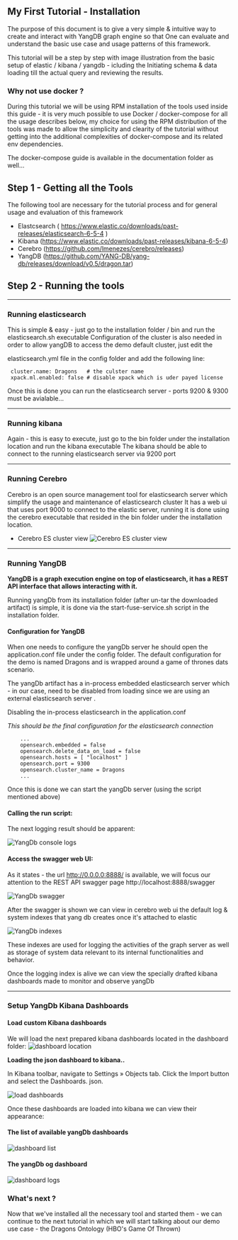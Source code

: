 ## My First Tutorial - Installation

The purpose of this document is to give a very simple & intuitive way to create and interact with YangDB graph engine so that
One can evaluate and understand the basic use case and usage patterns of this framework.

This tutorial will be a step by step with image illustration from the basic setup of elastic / kibana / yangdb - icluding the
Initiating schema & data loading till the actual query and reviewing the results.

### Why not use docker ?

During this tutorial we will be using RPM installation of the tools used inside this guide - it is very much possible to use
Docker / docker-compose for all the usage describes below, my choice for using the RPM distribution of the tools was made to allow
the simplicity and clearity of the tutorial without getting into the additional complexities of docker-compose and its related env dependencies.

The docker-compose guide is available in the documentation folder as well...


## Step 1 - Getting all the Tools

The following tool are necessary for the tutorial process and for general usage and evaluation of this framework

- Elastcsearch  ( https://www.elastic.co/downloads/past-releases/elasticsearch-6-5-4 )
- Kibana        (https://www.elastic.co/downloads/past-releases/kibana-6-5-4)
- Cerebro       (https://github.com/lmenezes/cerebro/releases)
- YangDB        (https://github.com/YANG-DB/yang-db/releases/download/v0.5/dragon.tar)


## Step 2 - Running the tools

---

### Running elasticsearch

This is simple & easy - just go to the installation folder / bin and run the elasticsearch.sh executable
Configuration of the cluster is also needed in order to allow yangDB to access the demo default cluster, just edit the


elasticsearch.yml file in the config folder and add the following line:

     cluster.name: Dragons   # the culster name
     xpack.ml.enabled: false # disable xpack which is uder payed license

Once this is done you can run the elasticsearch server - ports 9200 & 9300 must be avialable...

---
### Running kibana

Again - this is easy to execute, just go to the bin folder under the installation location and run the kibana executable
The kibana should be able to connect to the running elasticsearch server via 9200 port

---
### Running Cerebro

Cerebro is an open source management tool for elasticsearch server which simplify the usage and maintenance of elasticsearch cluster
It has a web ui that uses port 9000 to connect to the elastic server, running it is done using the cerebro executable that resided
in the bin folder under the installation location.

- Cerebro ES cluster view
  ![Cerebro ES cluster view](img/cerebro-view-cluster.png )

---
### Running YangDB

**YangDB is a graph execution engine on top of elasticsearch, it has a REST API interface that allows interacting with it.**

Running yangDb from its installation folder (after un-tar the downloaded artifact) is simple, it is done via the
start-fuse-service.sh script in the installation folder.

#### Configuration for YangDB

When one needs to configure the yangDb server he should open the application.conf file under the config folder.
The default configuration for the demo is named Dragons and is wrapped around a game of thrones dats scenario.

The yangDb artifact has a in-process embedded elasticsearch server which - in our case, need to be disabled from loading
since we are using an external elasticsearch server .

Disabling the in-process elasticsearch in the application.conf

_This should be the final configuration for the elasticsearch connection_

        ...
        opensearch.embedded = false
        opensearch.delete_data_on_load = false
        opensearch.hosts = [ "localhost" ]
        opensearch.port = 9300
        opensearch.cluster_name = Dragons
        ...

Once this is done we can start the yangDb server (using the script mentioned above)

#### Calling the run script:
The next logging result should be apparent:

![YangDb console logs](img/yangDb-start-consule-logs.png)

#### Access the swagger web UI:

As it states -  the url  http://0.0.0.0:8888/  is available, we will focus our attention to the
REST API swagger page http://localhost:8888/swagger

![YangDb swagger](img/yangDb-swagger.png)


After the swagger is shown we can view in cerebro web ui the default log & system indexes that yang db creates once it's attached to elastic

![YangDb indexes](img/cerebro-yangdb-default-indexes.png)

These indexes are used for logging the activities of the graph server as well as storage of system data relevant to its internal
functionalities and behavior.

Once the logging index is alive we can view the specially drafted kibana dashboards made to monitor and observe yangDb

---
### Setup YangDb Kibana Dashboards


#### Load custom Kibana dashboards

We will load the next prepared kibana dashboards located in the dashboard folder:
![dashboard location](img/yang-db-kibana-dashboard-location.png)

**Loading the json dashboard to kibana..**

In Kibana toolbar, navigate to Settings » Objects tab.
Click the Import button and select the Dashboards. json.

![load dashboards](img/kibana-load-yangdb-dashboards.png)


Once these dashboards are loaded into kibana we can view their appearance:

#### The list of available yangDb dashboards
![dashboard list](img/kibana-yangdb-dashbaords.png)

#### The yangDb og dashboard
![dashboard logs](img/kibana-yangdb-logs-dashboard.png)

### What's next ?
Now that we've installed all the necessary tool and started them - we can continue to the next tutorial in which we will
start talking about our demo use case  - the Dragons Ontology (HBO's Game Of Thrown)
